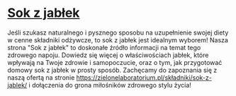 # [Sok z jabłek](https://zielonelaboratorium.pl/składniki/sok-z-jablek/)

Jeśli szukasz naturalnego i pysznego sposobu na uzupełnienie swojej diety w cenne składniki odżywcze, to sok z jabłek jest idealnym wyborem! Nasza strona "Sok z jabłek" to doskonałe źródło informacji na temat tego zdrowego napoju. Dowiedz się więcej o właściwościach jabłek, które wpływają na Twoje zdrowie i samopoczucie, oraz o tym, jak przygotować domowy sok z jabłek w prosty sposób. Zachęcamy do zapoznania się z naszą ofertą na stronie https://zielonelaboratorium.pl/składniki/sok-z-jablek/ i dołączenia do grona miłośników zdrowego stylu życia!